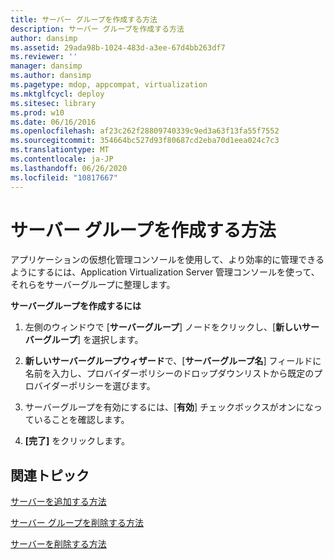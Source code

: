```yaml
---
title: サーバー グループを作成する方法
description: サーバー グループを作成する方法
author: dansimp
ms.assetid: 29ada98b-1024-483d-a3ee-67d4bb263df7
ms.reviewer: ''
manager: dansimp
ms.author: dansimp
ms.pagetype: mdop, appcompat, virtualization
ms.mktglfcycl: deploy
ms.sitesec: library
ms.prod: w10
ms.date: 06/16/2016
ms.openlocfilehash: af23c262f28809740339c9ed3a63f13fa55f7552
ms.sourcegitcommit: 354664bc527d93f80687cd2eba70d1eea024c7c3
ms.translationtype: MT
ms.contentlocale: ja-JP
ms.lasthandoff: 06/26/2020
ms.locfileid: "10817667"
---
```

# サーバー グループを作成する方法


アプリケーションの仮想化管理コンソールを使用して、より効率的に管理できるようにするには、Application Virtualization Server 管理コンソールを使って、それらをサーバーグループに整理します。

**サーバーグループを作成するには**

1.  左側のウィンドウで [**サーバーグループ**] ノードをクリックし、[**新しいサーバーグループ**] を選択します。

2.  **新しいサーバーグループウィザード**で、[**サーバーグループ名**] フィールドに名前を入力し、プロバイダーポリシーのドロップダウンリストから既定のプロバイダーポリシーを選びます。

3.  サーバーグループを有効にするには、[**有効**] チェックボックスがオンになっていることを確認します。

4.  **[完了]** をクリックします。

## 関連トピック


[サーバーを追加する方法](how-to-add-a-server.md)

[サーバー グループを削除する方法](how-to-remove-a-server-group.md)

[サーバーを削除する方法](how-to-remove-a-server.md)

 

 





